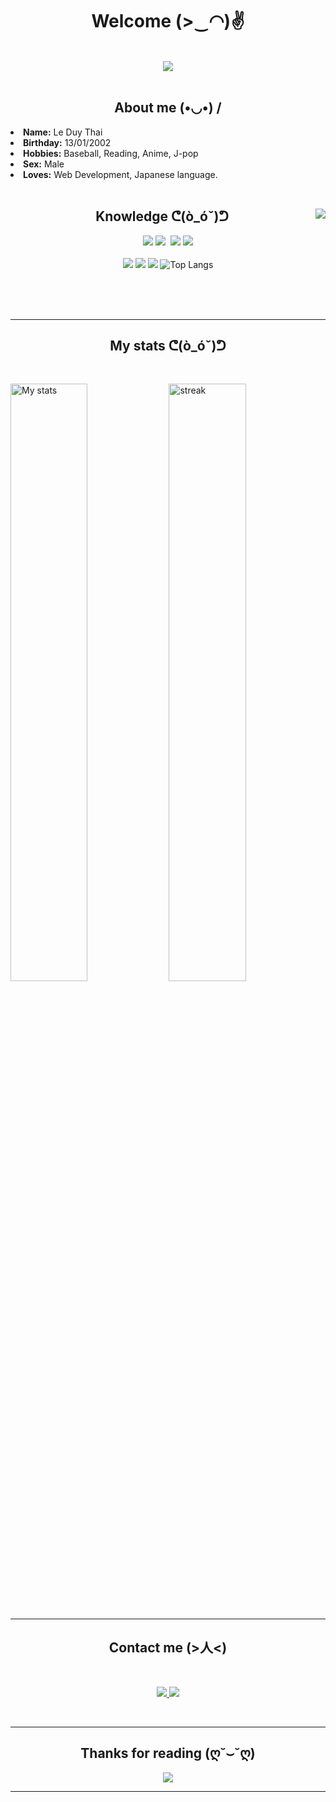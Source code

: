 <body>
<h1 align="center">Welcome (>‿◠)✌</h1>
<br />
<div align="center">
<img src="https://4.bp.blogspot.com/-YuZ4EMdfNDg/U1T4PQ08UzI/AAAAAAAAfgQ/ThG5udslmx4/s800/text_youkoso.png" />
</div>
<br />
<div>
<h2 align="center">About me  (•◡•) /</h2>
<li>
  <b>Name:</b> Le Duy Thai
</li>
<li>
  <b>Birthday:</b> 13/01/2002
</li>
<li>
<b>Hobbies:</b> Baseball, Reading, Anime, J-pop
</li>
<li>
<b>Sex:</b> Male 
</li>
<li>
<b>Loves:</b> Web Development, Japanese language.
</li>
</div>
<br />

<div>
<img src="https://media2.giphy.com/media/7hW7hXXri33NK/giphy.gif" align="right">
<h2 align="center">Knowledge ᕦ(ò_óˇ)ᕤ</h2>
<p align="center"> <img src="https://img.shields.io/badge/html5%20-%23E34F26.svg?&style=for-the-badge&logo=html5&logoColor=white"/> <img src="https://img.shields.io/badge/css3%20-%231572B6.svg?&style=for-the-badge&logo=css3&logoColor=white"/>
 <img src="https://img.shields.io/badge/javascript%20-%23323330.svg?&style=for-the-badge&logo=javascript&logoColor=%23F7DF1E"/> <img src="https://img.shields.io/badge/React%20-%231572B6.svg?&style=for-the-badge&logo=react&logoColor=white"/><br><br>
  <img src="https://img.shields.io/badge/laravel-%23FF2D20.svg?style=for-the-badge&logo=laravel&logoColor=white" /> <img src="https://img.shields.io/badge/rails-%23CC0000.svg?style=for-the-badge&logo=ruby-on-rails&logoColor=white" /> <img src="https://img.shields.io/badge/node.js%20-%2343853D.svg?&style=for-the-badge&logo=node.js&logoColor=white"/>
  <img src="https://github-readme-stats.vercel.app/api/top-langs/?username=bekeodangyeuqn" alt="Top Langs"/>
<!--   ![Top Langs](https://github-readme-stats.vercel.app/api/top-langs/?username=bekeodangyeuqn) -->
</p>
</div>

<br />
<br />
<br />

<hr>
<p>
<h2 align="center">My stats ᕦ(ò_óˇ)ᕤ</h2>
<br />
<p>
<img src="https://github-readme-stats.vercel.app/api?username=bekeodangyeuqn&show_icons=true&theme=tokyonight" alt="My stats" width="49.5%">
<img src="https://github-readme-streak-stats.herokuapp.com/?user=bekeodangyeuqn&theme=tokyonight" alt="streak" width="49.5%">
</p>
</p>

<br />
<hr>
<p>
<h2 align="center">Contact me (>人<)</h2>
<br>
<p align="center">
<a href="https://www.facebook.com/mu.leduy" target="_blank">
  <img src="https://img.shields.io/badge/Facebook%20-%231DA1F2.svg?&style=for-the-badge&logo=Facebook&logoColor=white"/>
 </a> 
 <a href="https://twitter.com/LeDuyThai5" target="_blank">
  <img src="https://img.shields.io/badge/Twitter-%231DA1F2.svg?style=for-the-badge&logo=Twitter&logoColor=white"/>
 </a>
 </p>
</p>

<br />
<hr>
<div>
<h2 align="center">Thanks for reading (ღ˘⌣˘ღ)</h2>
<div align="center">
<img src="https://spirituabreath.com/wp-content/uploads/2018/08/Dream-divination-Thank-you.jpg">
</div>
<hr>
</div>
</div>
</body>







